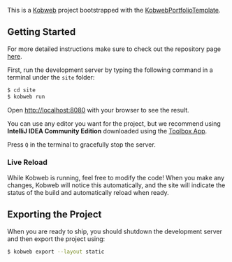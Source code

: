 This is a [Kobweb](https://github.com/varabyte/kobweb) project bootstrapped with the [KobwebPortfolioTemplate](https://github.com/pkg-dot-zip/KobwebPortfolioTemplate).

## Getting Started
For more detailed instructions make sure to check out the repository page [here](https://github.com/pkg-dot-zip/KobwebPortfolioTemplate).

First, run the development server by typing the following command in a terminal under the `site` folder:

```bash
$ cd site
$ kobweb run
```

Open [http://localhost:8080](http://localhost:8080) with your browser to see the result.

You can use any editor you want for the project, but we recommend using **IntelliJ IDEA Community Edition** downloaded
using the [Toolbox App](https://www.jetbrains.com/toolbox-app/).

Press `Q` in the terminal to gracefully stop the server.

### Live Reload

While Kobweb is running, feel free to modify the code! When you make any changes, Kobweb will notice this
automatically, and the site will indicate the status of the build and automatically reload when ready.

## Exporting the Project

When you are ready to ship, you should shutdown the development server and then export the project using:

```bash
$ kobweb export --layout static
```